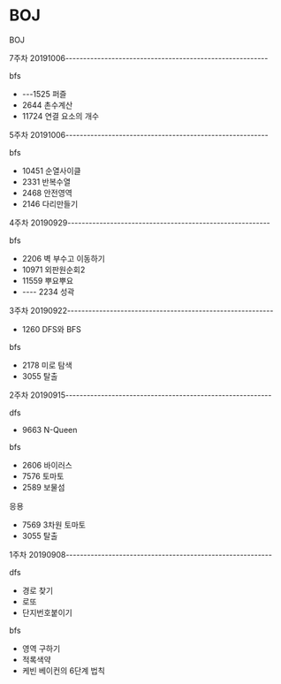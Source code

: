 # BOJ
BOJ 

7주차 20191006---------------------------------------------------------

bfs
- ---1525 퍼즐
- 2644 촌수계산
- 11724 연결 요소의 개수

5주차 20191006---------------------------------------------------------

bfs
- 10451 순열사이클
- 2331 반복수열
- 2468 안전영역
- 2146 다리만들기

4주차 20190929---------------------------------------------------------

bfs
- 2206 벽 부수고 이동하기
- 10971 외판원순회2
- 11559 뿌요뿌요
- ---- 2234 성곽

3주차 20190922----------------------------------------------------------

- 1260	DFS와 BFS

bfs
- 2178	미로 탐색
- 3055  탈출

2주차 20190915----------------------------------------------------------

dfs
- 9663 N-Queen

bfs
- 2606 바이러스
- 7576 토마토	
- 2589 보물섬

응용
- 7569 3차원 토마토
- 3055 탈출

1주차 20190908----------------------------------------------------------

dfs
-   경로 찾기
-   로또
-   단지번호붙이기

bfs
-   영역 구하기
-   적록색약
-   케빈 베이컨의 6단계 법칙
